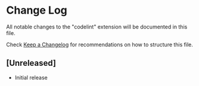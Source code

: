 # Change Log

All notable changes to the "codelint" extension will be documented in this file.

Check [Keep a Changelog](http://keepachangelog.com/) for recommendations on how to structure this file.

## [Unreleased]

- Initial release
